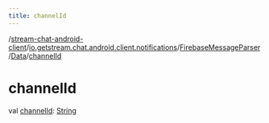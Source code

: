```yaml
---
title: channelId
---
```

/[stream-chat-android-client](../../../index.md)/[io.getstream.chat.android.client.notifications](../../index.md)/[FirebaseMessageParser](../index.md)/[Data](index.md)/[channelId](channelId.md)  
  
  
  
# channelId  
val [channelId](channelId.md): [String](https://kotlinlang.org/api/latest/jvm/stdlib/kotlin/-string/index.html)
